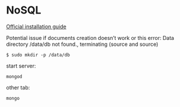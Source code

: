 # NoSQL

[Official installation guide](https://www.mongodb.com/docs/manual/tutorial/install-mongodb-on-ubuntu/ "Official installation guide")


Potential issue if documents creation doesn’t work or this error: Data directory /data/db not found., terminating (source and source)
```
$ sudo mkdir -p /data/db
```

start server:
```
mongod
```

other tab:
```
mongo
```